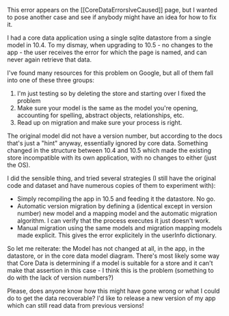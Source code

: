This error appears on the [[CoreDataErrorsIveCaused]] page, but I wanted to pose another case and see if anybody might have an idea for how to fix it.

I had a core data application using a single sqlite datastore from a single model in 10.4.  To my dismay, when upgrading to 10.5 - no changes to the app - the user receives the error for which the page is named, and can never again retrieve that data.

I've found many resources for this problem on Google, but all of them fall into one of these three groups:
1) I'm just testing so by deleting the store and starting over I fixed the problem
2) Make sure your model is the same as the model you're opening, accounting for spelling, abstract objects, relationships, etc.
3) Read up on migration and make sure your process is right.

The original model did not have a version number, but according to the docs that's just a "hint" anyway, essentially ignored by core data.  Something changed in the structure between 10.4 and 10.5 which made the existing store incompatible with its own application, with no changes to either (just the OS).

I did the sensible thing, and tried several strategies (I still have the original code and dataset and have numerous copies of them to experiment with):
- Simply recompiling the app in 10.5 and feeding it the datastore.  No go.
- Automatic version migration by defining a (identical except in version number) new model and a mapping model and the automatic migration algorithm.  I can verify that the process executes it just doesn't work.
- Manual migration using the same models and migration mapping models made explicit.  This gives the error explicitely in the userInfo dictionary.

So let me reiterate: the Model has not changed at all, in the app, in the datastore, or in the core data model diagram.  There's most likely some way that Core Data is determining if a model is suitable for a store and it can't make that assertion in this case - I think this is the problem (something to do with the lack of version numbers?)

Please, does anyone know how this might have gone wrong or what I could do to get the data recoverable?  I'd like to release a new version of my app which can still read data from previous versions!